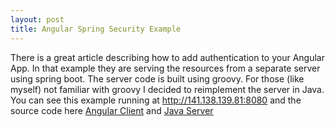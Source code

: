 ```yaml
---
layout: post
title: Angular Spring Security Example
---
```

There is a great article describing how to add authentication to your Angular App. In that example they are serving the resources from a separate server using spring boot.
The server code is built using groovy. For those (like myself) not familiar with groovy I decided to reimplement the server in Java.
You can see this example running at http://141.138.139.81:8080 and the source code here [Angular Client](https://github.com/metherton/angular-spring-security-client) and [Java Server](https://github.com/metherton/angular-spring-security-server)
